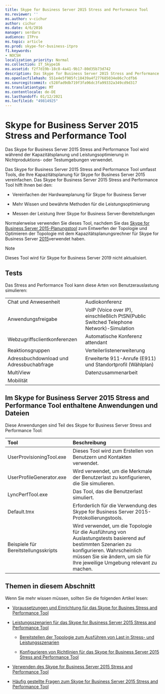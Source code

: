 ```yaml
---
title: Skype for Business Server 2015 Stress and Performance Tool
ms.reviewer: ''
ms.author: v-cichur
author: cichur
ms.date: 4/6/2016
manager: serdars
audience: ITPro
ms.topic: article
ms.prod: skype-for-business-itpro
f1.keywords:
- NOCSH
localization_priority: Normal
ms.collection: IT_Skype16
ms.assetid: f2f7d19b-18c8-4a41-9b17-80d35b73d742
description: Das Skype for Business Server 2015 Stress and Performance Tool wird während der Kapazitätsplanung und Leistungsoptimierung in Nichtproduktions- oder Testumgebungen verwendet.
ms.openlocfilehash: 551e4e5f985fc18439a4f277685034e86c7cdfb6
ms.sourcegitcommit: c528fad9db719f3fa96dc3fa99332a349cd9d317
ms.translationtype: MT
ms.contentlocale: de-DE
ms.lasthandoff: 01/12/2021
ms.locfileid: "49814925"
---
```

# <a name="skype-for-business-server-2015-stress-and-performance-tool"></a>Skype for Business Server 2015 Stress and Performance Tool
 
Das Skype for Business Server 2015 Stress and Performance Tool wird während der Kapazitätsplanung und Leistungsoptimierung in Nichtproduktions- oder Testumgebungen verwendet.
  
Das Skype for Business Server 2015 Stress and Performance Tool umfasst Tools, die Ihre Kapazitätsplanung für Skype for Business Server 2015 vereinfachen. Das Skype for Business Server 2015 Stress and Performance Tool hilft Ihnen bei den:
  
- Vereinfachen der Hardwareplanung für Skype for Business Server
    
- Mehr Wissen und bewährte Methoden für die Leistungsoptimierung
    
- Messen der Leistung Ihrer Skype for Business Server-Bereitstellungen
    
Normalerweise verwenden Sie dieses Tool, nachdem Sie das [Skype for Business Server 2015-Planungstool](../../management-tools/planning-tool/planning-tool.md) zum Entwerfen der Topologie und Optimieren der Topologie mit dem Kapazitätsplanungsrechner für Skype for Business Server [2015](../../management-tools/capacity-planning-calculator.md)verwendet haben. 

> [!NOTE]
> Dieses Tool wird für Skype for Business Server 2019 nicht aktualisiert.
  
## <a name="tests"></a>Tests

Das Stress and Performance Tool kann diese Arten von Benutzerauslastung simulieren:
  
|||
|:-----|:-----|
|Chat und Anwesenheit  <br/> |Audiokonferenz  <br/> |
|Anwendungsfreigabe  <br/> |VoIP (Voice over IP), einschließlich PtSN(Public Switched Telephone Network)-Simulation  <br/> |
|Webzugriffsclientkonferenzen  <br/> |Automatische Konferenz attendant  <br/> |
|Reaktionsgruppen  <br/> |Verteilerlistenerweiterung  <br/> |
|Adressbuchdownload und Adressbuchabfrage  <br/> |Erweiterte 911-Anrufe (E911) und Standortprofil (Wählplan)  <br/> |
|MultiView  <br/> |Datenzusammenarbeit  <br/> |
|Mobilität  <br/> ||
   
## <a name="applications-and-files-included-with-the-skype-for-business-server-2015-stress-and-performance-tool"></a>Im Skype for Business Server 2015 Stress and Performance Tool enthaltene Anwendungen und Dateien

Diese Anwendungen sind Teil des Skype for Business Server Stress and Performance Tool:
  
|**Tool**|**Beschreibung**|
|:-----|:-----|
|UserProvisioningTool.exe  <br/> |Dieses Tool wird zum Erstellen von Benutzern und Kontakten verwendet.  <br/> |
|UserProfileGenerator.exe  <br/> |Wird verwendet, um die Merkmale der Benutzerlast zu konfigurieren, die Sie simulieren.  <br/> |
|LyncPerfTool.exe  <br/> |Das Tool, das die Benutzerlast simuliert.  <br/> |
|Default.tmx  <br/> |Erforderlich für die Verwendung des Skype for Business Server 2015-Protokollierungstools.  <br/> |
|Beispiele für Bereitstellungsskripts  <br/> |Wird verwendet, um die Topologie für die Ausführung von Auslastungstests basierend auf bestimmten Szenarien zu konfigurieren. Wahrscheinlich müssen Sie sie ändern, um sie für Ihre jeweilige Umgebung relevant zu machen.  <br/> |
   
## <a name="topics-in-this-section"></a>Themen in diesem Abschnitt

Wenn Sie mehr wissen müssen, sollten Sie die folgenden Artikel lesen:
  
- [Voraussetzungen und Einrichtung für das Skype for Busines Stress and Performance Tool](prerequisites-and-setup.md)
    
- [Leistungsszenarien für das Skype for Business Server 2015 Stress and Performance Tool](scenarios.md)
    
  - [Bereitstellen der Topologie zum Ausführen von Last in Stress- und Leistungsszenarien](provisioning-the-topology-to-run-load.md)
    
  - [Konfigurieren von Richtlinien für das Skype for Business Server 2015 Stress and Performance Tool](configuring-policies.md)
    
- [Verwenden des Skype for Business Server 2015 Stress and Performance Tool](using-the-tool.md)
    
- [Häufig gestellte Fragen zum Skype for Business Server 2015 Stress and Performance Tool](faq.md)
    

